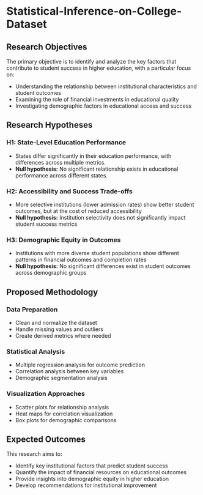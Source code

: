 # Statistical-Inference-on-College-Dataset

## Research Objectives
The primary objective is to identify and analyze the key factors that contribute to student success
in higher education, with a particular focus on:
- Understanding the relationship between institutional characteristics and student outcomes
- Examining the role of financial investments in educational quality
- Investigating demographic factors in educational access and success

## Research Hypotheses
### H1: State-Level Education Performance
- States differ significantly in their education performance, with differences across multiple
metrics.
- **Null hypothesis:** No significant relationship exists in educational performance across
different states.
### H2: Accessibility and Success Trade-offs
- More selective institutions (lower admission rates) show better student outcomes, but at
the cost of reduced accessibility
- **Null hypothesis:** Institution selectivity does not significantly impact student success
metrics
### H3: Demographic Equity in Outcomes
- Institutions with more diverse student populations show different patterns in financial
outcomes and completion rates
- **Null hypothesis:** No significant differences exist in student outcomes across demographic
groups


## Proposed Methodology
### Data Preparation
- Clean and normalize the dataset
- Handle missing values and outliers
- Create derived metrics where needed
### Statistical Analysis
- Multiple regression analysis for outcome prediction
- Correlation analysis between key variables
- Demographic segmentation analysis
### Visualization Approaches
- Scatter plots for relationship analysis
- Heat maps for correlation visualization
- Box plots for demographic comparisons

## Expected Outcomes

This research aims to:
- Identify key institutional factors that predict student success
- Quantify the impact of financial resources on educational outcomes
- Provide insights into demographic equity in higher education
- Develop recommendations for institutional improvement
